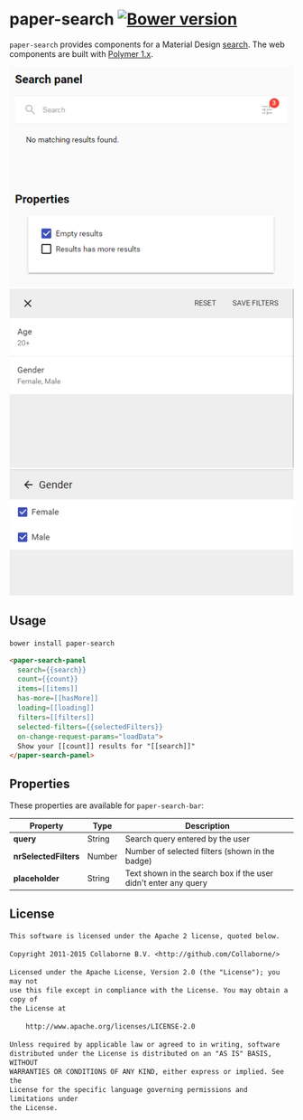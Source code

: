 paper-search [![Bower version](https://badge.fury.io/bo/paper-search.svg)](http://badge.fury.io/bo/paper-search)
=========

`paper-search` provides components for a Material Design [search](https://www.google.com/design/spec/patterns/search.html). The web components are built with [Polymer 1.x](https://www.polymer-project.org).

![Screenshot: Panel](/doc/search-panel-screenshot.png "Screenshot: Panel")
![Screenshot: Filter dialog - filters](/doc/filter-dialog-filters-screenshot.png "Screenshot: Filter dialog - filters")
![Screenshot: Filter dialog - values](/doc/filter-dialog-values-screenshot.png "Screenshot: Filter dialog - values")


## Usage

`bower install paper-search`

```html
<paper-search-panel
  search={{search}}
  count={{count}}
  items=[[items]]
  has-more=[[hasMore]]
  loading=[[loading]]
  filters=[[filters]]
  selected-filters={{selectedFilters}}
  on-change-request-params="loadData">
  Show your [[count]] results for "[[search]]"
</paper-search-panel>
```


## Properties

These properties are available for `paper-search-bar`:

Property              | Type   | Description
--------------------- | ------ | ----------------------------
**query**             | String | Search query entered by the user
**nrSelectedFilters** | Number | Number of selected filters (shown in the badge)
**placeholder**       | String | Text shown in the search box if the user didn't enter any query


## License

    This software is licensed under the Apache 2 license, quoted below.

    Copyright 2011-2015 Collaborne B.V. <http://github.com/Collaborne/>

    Licensed under the Apache License, Version 2.0 (the "License"); you may not
    use this file except in compliance with the License. You may obtain a copy of
    the License at

        http://www.apache.org/licenses/LICENSE-2.0

    Unless required by applicable law or agreed to in writing, software
    distributed under the License is distributed on an "AS IS" BASIS, WITHOUT
    WARRANTIES OR CONDITIONS OF ANY KIND, either express or implied. See the
    License for the specific language governing permissions and limitations under
    the License.
    